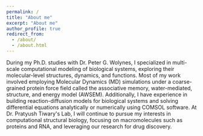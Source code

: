 ```yaml
---
permalink: /
title: "About me"
excerpt: "About me"
author_profile: true
redirect_from: 
  - /about/
  - /about.html
---
```


During my Ph.D. studies with Dr. Peter G. Wolynes, I specialized in multi-scale computational modeling of biological systems, exploring their molecular-level structures, dynamics, and functions. Most of my work involved employing Molecular Dynamics (MD) simulations under a coarse-grained protein force field called the associative memory, water-mediated, structure, and energy model (AWSEM). Additionally, I have experience in building reaction-diffusion models for biological systems and solving differential equations analytically or numerically using COMSOL software. At Dr. Pratyush Tiwary's Lab, I will continue to pursue my interests in computational structural biology, focusing on macromolecules such as proteins and RNA, and leveraging our research for drug discovery.
